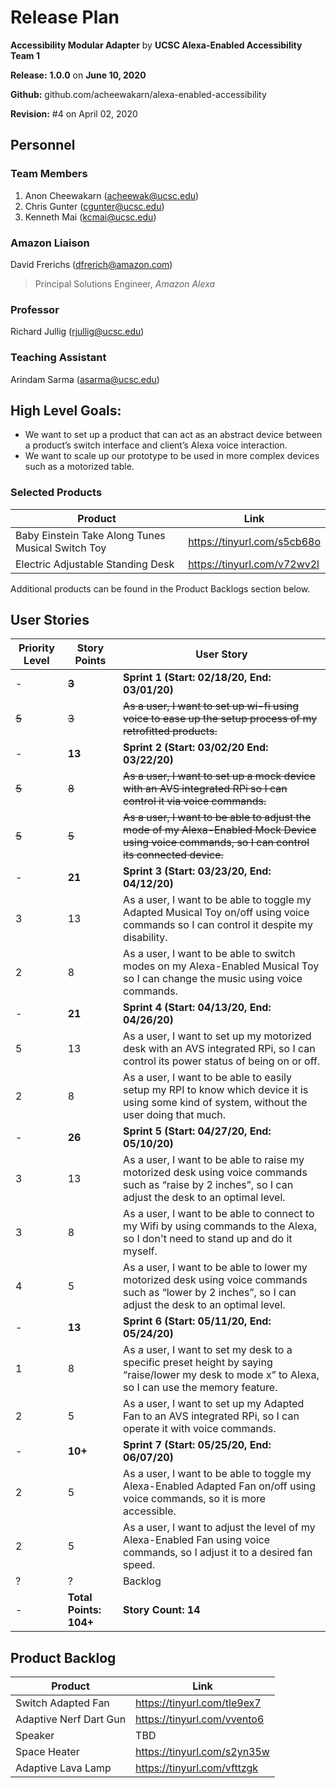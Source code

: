 # Release Plan
**Accessibility Modular Adapter** by  **UCSC Alexa-Enabled Accessibility Team 1**

**Release:** **1.0.0** on **June 10, 2020**

**Github:** github.com/acheewakarn/alexa-enabled-accessibility

**Revision:** #4 on April 02, 2020


## Personnel
### Team Members
1. Anon Cheewakarn (acheewak@ucsc.edu)
2. Chris Gunter (cgunter@ucsc.edu)
3. Kenneth Mai (kcmai@ucsc.edu)

### Amazon Liaison
David Frerichs (dfrerich@amazon.com)
>Principal Solutions Engineer, *Amazon Alexa*

### Professor
Richard Jullig (rjullig@ucsc.edu)

### Teaching Assistant
Arindam Sarma (asarma@ucsc.edu)

## High Level Goals:
* We want to set up a product that can act as an abstract device between a product’s switch interface and client’s Alexa voice interaction. 
* We want to scale up our prototype to be used in more complex devices such as a motorized table.

### Selected Products
|Product|Link|
|------|------|
|Baby Einstein Take Along Tunes Musical Switch Toy|https://tinyurl.com/s5cb68o|
|Electric Adjustable Standing Desk|https://tinyurl.com/v72wv2l|
  
Additional products can be found in the Product Backlogs section below.

## User Stories
|Priority Level|Story Points|User Story|
|------|------|------|
|-|**~~3~~**|**Sprint 1 (Start: 02/18/20, End: 03/01/20)**|
|~~5~~|~~3~~|~~As a user, I want to set up wi-fi using voice to ease up the setup process of my retrofitted products.~~|
|-|**13**|**Sprint 2 (Start: 03/02/20 End: 03/22/20)**|
|~~5~~|~~8~~|~~As a user, I want to set up a mock device with an AVS integrated RPi so I can control it via voice commands.~~|
|~~5~~|~~5~~|~~As a user, I want to be able to adjust the mode of my Alexa-Enabled Mock Device using voice commands, so I can control its connected device.~~|
|-|**21**|**Sprint 3 (Start: 03/23/20, End: 04/12/20)**|
|3|13|As a user, I want to be able to toggle my Adapted Musical Toy on/off using voice commands so I can control it despite my disability.|
|2|8|As a user, I want to be able to switch modes on my Alexa-Enabled Musical Toy so I can change the music using voice commands.|
|-|**21**|**Sprint 4 (Start: 04/13/20, End: 04/26/20)**|
|5|13|As a user, I want to set up my motorized desk with an AVS integrated RPi, so I can control its power status of being on or off.|
|2|8|As a user, I want to be able to easily setup my RPI to know which device it is using some kind of system, without the user doing that much.|
|-|**26**|**Sprint 5 (Start: 04/27/20, End: 05/10/20)**|
|3|13|As a user, I want to be able to raise my motorized desk using voice commands such as “raise by 2 inches”, so I can adjust the desk to an optimal level.|
|3|8|As a user, I want to be able to connect to my Wifi by using commands to the Alexa, so I don't need to stand up and do it myself.|
|4|5|As a user, I want to be able to lower my motorized desk using voice commands such as “lower by 2 inches”, so I can adjust the desk to an optimal level.|
|-|**13**|**Sprint 6 (Start: 05/11/20, End: 05/24/20)**|
|1|8|As a user, I want to set my desk to a specific preset height by saying “raise/lower my desk to mode x” to Alexa, so I can use the memory feature.|
|2|5|As a user, I want to set up my Adapted Fan to an AVS integrated RPi, so I can operate it with voice commands.|
|-|**10+**|**Sprint 7 (Start: 05/25/20, End: 06/07/20)**|
|2|5|As a user, I want to be able to toggle my Alexa-Enabled Adapted Fan on/off using voice commands, so it is more accessible.|
|2|5|As a user, I want to adjust the level of my Alexa-Enabled Fan using voice commands, so I adjust it to a desired fan speed.|
|?|?| Backlog|
|-|**Total Points: 104+**|**Story Count: 14**|

## Product Backlog
|Product|Link|
|------|------|
|Switch Adapted Fan|https://tinyurl.com/tle9ex7|
|Adaptive Nerf Dart Gun|https://tinyurl.com/vvento6|
|Speaker|TBD|
|Space Heater|https://tinyurl.com/s2yn35w|
|Adaptive Lava Lamp|https://tinyurl.com/vfttzgk|
